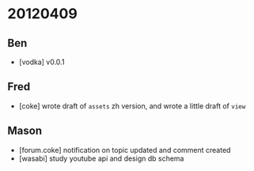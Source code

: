 # 20120409

## Ben
- [vodka] v0.0.1



## Fred
- [coke] wrote draft of `assets` zh version, and wrote a little draft of `view`



## Mason
- [forum.coke] notification on topic updated and comment created
- [wasabi] study youtube api and design db schema
